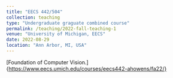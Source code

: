 ```yaml
---
title: "EECS 442/504"
collection: teaching
type: "Undergraduate graguate combined course"
permalink: /teaching/2022-fall-teaching-1
venue: "University of Michigan, EECS"
date: 2022-08-29
location: "Ann Arbor, MI, USA"
---
```


[Foundation of Computer Vision.]{https://www.eecs.umich.edu/courses/eecs442-ahowens/fa22/}